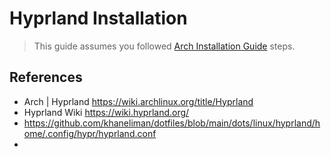 # Hyprland Installation

> This guide assumes you followed [Arch Installation Guide](Arch%20Installation%20Guide.md) steps.

## References

- Arch | Hyprland https://wiki.archlinux.org/title/Hyprland
- Hyprland Wiki https://wiki.hyprland.org/
- https://github.com/khaneliman/dotfiles/blob/main/dots/linux/hyprland/home/.config/hypr/hyprland.conf
- 
